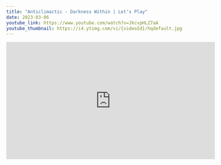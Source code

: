 ```yaml
---
title: "Anticlimactic - Darkness Within | Let's Play"
date: 2023-03-06
youtube_link: https://www.youtube.com/watch?v=JkcvpHLZ7aA
youtube_thumbnail: https://i4.ytimg.com/vi/{videoId}/hqdefault.jpg
---
```

<iframe width="560" height="315" src="https://www.youtube.com/embed/JkcvpHLZ7aA" title="Anticlimactic - Darkness Within | Let's Play" frameborder="0" allow="accelerometer; autoplay; clipboard-write; encrypted-media; gyroscope; picture-in-picture; web-share" allowfullscreen></iframe>
